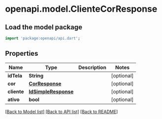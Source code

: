 # openapi.model.ClienteCorResponse

## Load the model package
```dart
import 'package:openapi/api.dart';
```

## Properties
Name | Type | Description | Notes
------------ | ------------- | ------------- | -------------
**idTela** | **String** |  | [optional] 
**cor** | [**CorResponse**](CorResponse.md) |  | [optional] 
**cliente** | [**IdSimpleResponse**](IdSimpleResponse.md) |  | [optional] 
**ativo** | **bool** |  | [optional] 

[[Back to Model list]](../README.md#documentation-for-models) [[Back to API list]](../README.md#documentation-for-api-endpoints) [[Back to README]](../README.md)


